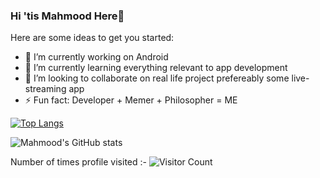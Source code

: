 ### Hi 'tis Mahmood Here👋



Here are some ideas to get you started:

- 🔭 I’m currently working on Android
- 🌱 I’m currently learning everything relevant to app development
- 👯 I’m looking to collaborate on real life project prefereably some live-streaming app
- ⚡ Fun fact: Developer + Memer + Philosopher =  ME


[![Top Langs](https://github-readme-stats.vercel.app/api/top-langs/?username=mahmood199&layout=compact)](https://github.com/mahmood199/github-readme-stats)



![Mahmood's GitHub stats](https://github-readme-stats.vercel.app/api?username=mahmood199&show_icons=true&theme=radical&title_color=fffff)


Number of times profile visited  :-   ![Visitor Count](https://profile-counter.glitch.me/{mahmood199}/count.svg)
